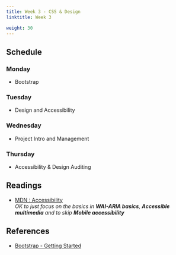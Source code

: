 ```yaml
---
title: Week 3 - CSS & Design
linktitle: Week 3

weight: 30
---
```


## Schedule

### Monday

* Bootstrap

### Tuesday

* Design and Accessibility

### Wednesday

* Project Intro and Management

### Thursday

* Accessibility & Design Auditing

## Readings

* [MDN : Accessibility](https://developer.mozilla.org/en-US/docs/Learn/Accessibility)  
*OK to just focus on the basics in **WAI-ARIA basics**, **Accessible multimedia** and to skip **Mobile accessibility***

## References

* [Bootstrap - Getting Started](https://getbootstrap.com/docs/4.3/getting-started/introduction/)
